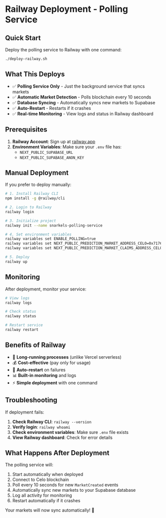 # Railway Deployment - Polling Service

## Quick Start

Deploy the polling service to Railway with one command:

```bash
./deploy-railway.sh
```

## What This Deploys

- ✅ **Polling Service Only** - Just the background service that syncs markets
- ✅ **Automatic Market Detection** - Polls blockchain every 10 seconds
- ✅ **Database Syncing** - Automatically syncs new markets to Supabase
- ✅ **Auto-Restart** - Restarts if it crashes
- ✅ **Real-time Monitoring** - View logs and status in Railway dashboard

## Prerequisites

1. **Railway Account**: Sign up at [railway.app](https://railway.app)
2. **Environment Variables**: Make sure your `.env` file has:
   - `NEXT_PUBLIC_SUPABASE_URL`
   - `NEXT_PUBLIC_SUPABASE_ANON_KEY`

## Manual Deployment

If you prefer to deploy manually:

```bash
# 1. Install Railway CLI
npm install -g @railway/cli

# 2. Login to Railway
railway login

# 3. Initialize project
railway init --name snarkels-polling-service

# 4. Set environment variables
railway variables set ENABLE_POLLING=true
railway variables set NEXT_PUBLIC_PREDICTION_MARKET_ADDRESS_CELO=0x7176D16D61A122231a78749c61740ad8F86BB13a
railway variables set NEXT_PUBLIC_PREDICTION_MARKET_CLAIMS_ADDRESS_CELO=0x1e1ac759e75dA03a39f16ae72B73279A1edf63d6

# 5. Deploy
railway up
```

## Monitoring

After deployment, monitor your service:

```bash
# View logs
railway logs

# Check status
railway status

# Restart service
railway restart
```

## Benefits of Railway

- 🚀 **Long-running processes** (unlike Vercel serverless)
- 💰 **Cost-effective** (pay only for usage)
- 🔄 **Auto-restart** on failures
- 📊 **Built-in monitoring** and logs
- ⚡ **Simple deployment** with one command

## Troubleshooting

If deployment fails:

1. **Check Railway CLI**: `railway --version`
2. **Verify login**: `railway whoami`
3. **Check environment variables**: Make sure `.env` file exists
4. **View Railway dashboard**: Check for error details

## What Happens After Deployment

The polling service will:
1. Start automatically when deployed
2. Connect to Celo blockchain
3. Poll every 10 seconds for new `MarketCreated` events
4. Automatically sync new markets to your Supabase database
5. Log all activity for monitoring
6. Restart automatically if it crashes

Your markets will now sync automatically! 🎉

